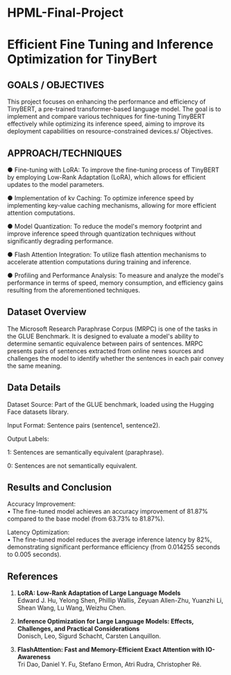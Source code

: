 # HPML-Final-Project

# Efficient Fine Tuning and Inference Optimization for TinyBert

## GOALS / OBJECTIVES

This project focuses on enhancing the performance and
efficiency of TinyBERT, a pre-trained transformer-based
language model. The goal is to implement and compare
various techniques for fine-tuning TinyBERT effectively
while optimizing its inference speed, aiming to improve its
deployment capabilities on resource-constrained devices.s/
Objectives.


## APPROACH/TECHNIQUES

● Fine-tuning with LoRA: To improve the
fine-tuning process of TinyBERT by employing
Low-Rank Adaptation (LoRA), which allows for
efficient updates to the model parameters.

● Implementation of kv Caching: To optimize
inference speed by implementing key-value caching
mechanisms, allowing for more efficient attention
computations.

● Model Quantization: To reduce the model's
memory footprint and improve inference speed
through quantization techniques without
significantly degrading performance.

● Flash Attention Integration: To utilize flash
attention mechanisms to accelerate attention
computations during training and inference.

● Profiling and Performance Analysis: To measure
and analyze the model's performance in terms of
speed, memory consumption, and efficiency gains
resulting from the aforementioned techniques.

## Dataset Overview

The Microsoft Research Paraphrase Corpus (MRPC) is one of the tasks in the GLUE Benchmark. It is designed to evaluate a model's ability to determine semantic equivalence between pairs of sentences. MRPC presents pairs of sentences extracted from online news sources and challenges the model to identify whether the sentences in each pair convey the same meaning.

Data Details
-------------
Dataset Source: Part of the GLUE benchmark, loaded using the Hugging Face datasets library.

Input Format: Sentence pairs (sentence1, sentence2).

Output Labels:

1: Sentences are semantically equivalent (paraphrase).

0: Sentences are not semantically equivalent.

Results and Conclusion
-------------
Accuracy Improvement:<br>
	•	The fine-tuned model achieves an accuracy improvement of 81.87% compared to the base model (from 63.73% to 81.87%). 
 
Latency Optimization:<br>
	•	The fine-tuned model reduces the average inference latency by 82%, demonstrating significant performance efficiency (from 0.014255 seconds to 0.005 seconds).

## References

1. **LoRA: Low-Rank Adaptation of Large Language Models**  
   Edward J. Hu, Yelong Shen, Phillip Wallis, Zeyuan Allen-Zhu, Yuanzhi Li, Shean Wang, Lu Wang, Weizhu Chen.

2. **Inference Optimization for Large Language Models: Effects, Challenges, and Practical Considerations**  
   Donisch, Leo, Sigurd Schacht, Carsten Lanquillon.

3. **FlashAttention: Fast and Memory-Efficient Exact Attention with IO-Awareness**  
   Tri Dao, Daniel Y. Fu, Stefano Ermon, Atri Rudra, Christopher Ré.
